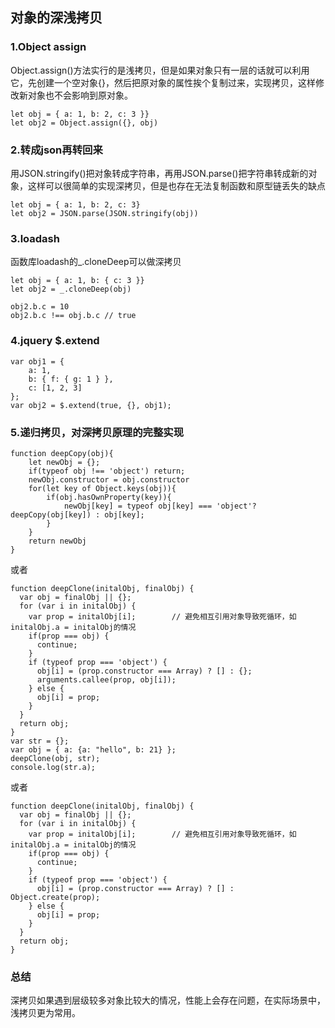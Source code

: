 ## 对象的深浅拷贝      
### 1.Object assign
Object.assign()方法实行的是浅拷贝，但是如果对象只有一层的话就可以利用它，先创建一个空对象{}，然后把原对象的属性挨个复制过来，实现拷贝，这样修改新对象也不会影响到原对象。
```
let obj = { a: 1, b: 2, c: 3 }}
let obj2 = Object.assign({}, obj)
```
### 2.转成json再转回来   
用JSON.stringify()把对象转成字符串，再用JSON.parse()把字符串转成新的对象，这样可以很简单的实现深拷贝，但是也存在无法复制函数和原型链丢失的缺点   
```
let obj = { a: 1, b: 2, c: 3}
let obj2 = JSON.parse(JSON.stringify(obj))
```
### 3.loadash
函数库loadash的_.cloneDeep可以做深拷贝
```
let obj = { a: 1, b: { c: 3 }}
let obj2 = _.cloneDeep(obj)

obj2.b.c = 10
obj2.b.c !== obj.b.c // true
```
### 4.jquery $.extend
```
var obj1 = {
    a: 1,
    b: { f: { g: 1 } },
    c: [1, 2, 3]
};
var obj2 = $.extend(true, {}, obj1);
```
### 5.递归拷贝，对深拷贝原理的完整实现
```
function deepCopy(obj){
    let newObj = {};
    if(typeof obj !== 'object') return;
    newObj.constructor = obj.constructor
    for(let key of Object.keys(obj)){
        if(obj.hasOwnProperty(key)){
            newObj[key] = typeof obj[key] === 'object'? deepCopy(obj[key]) : obj[key];
        }
    }
    return newObj
}
```
或者
```
function deepClone(initalObj, finalObj) {    
  var obj = finalObj || {};    
  for (var i in initalObj) {        
    var prop = initalObj[i];        // 避免相互引用对象导致死循环，如initalObj.a = initalObj的情况
    if(prop === obj) {            
      continue;
    }        
    if (typeof prop === 'object') {
      obj[i] = (prop.constructor === Array) ? [] : {};            
      arguments.callee(prop, obj[i]);
    } else {
      obj[i] = prop;
    }
  }    
  return obj;
}
var str = {};
var obj = { a: {a: "hello", b: 21} };
deepClone(obj, str);
console.log(str.a);
```
或者
```
function deepClone(initalObj, finalObj) {    
  var obj = finalObj || {};    
  for (var i in initalObj) {        
    var prop = initalObj[i];        // 避免相互引用对象导致死循环，如initalObj.a = initalObj的情况
    if(prop === obj) {            
      continue;
    }        
    if (typeof prop === 'object') {
      obj[i] = (prop.constructor === Array) ? [] : Object.create(prop);
    } else {
      obj[i] = prop;
    }
  }    
  return obj;
}
```
### 总结
深拷贝如果遇到层级较多对象比较大的情况，性能上会存在问题，在实际场景中，浅拷贝更为常用。